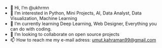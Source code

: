 - 👋 Hi, I’m @ukhrmn
- 👀 I’m interested in Python, Mini Projects, AI, Data Analyst, Data Visualization, Machine Learning
- 🌱 I’m currently learning Deep Learning, Web Designer, Everything you can do with coding.
- 💞️ I’m looking to collaborate on open source projects
- 📫 How to reach me my e-mail adress: umut.kahraman99@gmail.com

<!---
ukhrmn/ukhrmn is a ✨ special ✨ repository because its `README.md` (this file) appears on your GitHub profile.
You can click the Preview link to take a look at your changes.
--->
